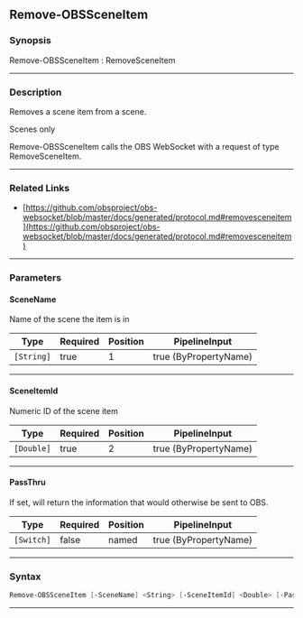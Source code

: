 Remove-OBSSceneItem
-------------------
### Synopsis
Remove-OBSSceneItem : RemoveSceneItem

---
### Description

Removes a scene item from a scene.

Scenes only


Remove-OBSSceneItem calls the OBS WebSocket with a request of type RemoveSceneItem.

---
### Related Links
* [https://github.com/obsproject/obs-websocket/blob/master/docs/generated/protocol.md#removesceneitem](https://github.com/obsproject/obs-websocket/blob/master/docs/generated/protocol.md#removesceneitem)



---
### Parameters
#### **SceneName**

Name of the scene the item is in






|Type      |Required|Position|PipelineInput        |
|----------|--------|--------|---------------------|
|`[String]`|true    |1       |true (ByPropertyName)|



---
#### **SceneItemId**

Numeric ID of the scene item






|Type      |Required|Position|PipelineInput        |
|----------|--------|--------|---------------------|
|`[Double]`|true    |2       |true (ByPropertyName)|



---
#### **PassThru**

If set, will return the information that would otherwise be sent to OBS.






|Type      |Required|Position|PipelineInput        |
|----------|--------|--------|---------------------|
|`[Switch]`|false   |named   |true (ByPropertyName)|



---
### Syntax
```PowerShell
Remove-OBSSceneItem [-SceneName] <String> [-SceneItemId] <Double> [-PassThru] [<CommonParameters>]
```
---
